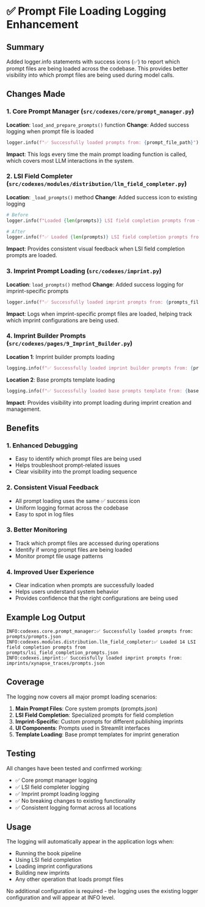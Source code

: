 # ✅ Prompt File Loading Logging Enhancement

## Summary

Added logger.info statements with success icons (✅) to report which prompt files are being loaded across the codebase. This provides better visibility into which prompt files are being used during model calls.

## Changes Made

### 1. Core Prompt Manager (`src/codexes/core/prompt_manager.py`)

**Location**: `load_and_prepare_prompts()` function
**Change**: Added success logging when prompt file is loaded
```python
logger.info(f"✅ Successfully loaded prompts from: {prompt_file_path}")
```

**Impact**: This logs every time the main prompt loading function is called, which covers most LLM interactions in the system.

### 2. LSI Field Completer (`src/codexes/modules/distribution/llm_field_completer.py`)

**Location**: `_load_prompts()` method
**Change**: Added success icon to existing logging
```python
# Before
logger.info(f"Loaded {len(prompts)} LSI field completion prompts from {self.prompts_path}")

# After  
logger.info(f"✅ Loaded {len(prompts)} LSI field completion prompts from {self.prompts_path}")
```

**Impact**: Provides consistent visual feedback when LSI field completion prompts are loaded.

### 3. Imprint Prompt Loading (`src/codexes/imprint.py`)

**Location**: `load_prompts()` method
**Change**: Added success logging for imprint-specific prompts
```python
logger.info(f"✅ Successfully loaded imprint prompts from: {prompts_file}")
```

**Impact**: Logs when imprint-specific prompt files are loaded, helping track which imprint configurations are being used.

### 4. Imprint Builder Prompts (`src/codexes/pages/9_Imprint_Builder.py`)

**Location 1**: Imprint builder prompts loading
```python
logging.info(f"✅ Successfully loaded imprint builder prompts from: {prompt_config_path}")
```

**Location 2**: Base prompts template loading
```python
logging.info(f"✅ Successfully loaded base prompts template from: {base_prompts_path}")
```

**Impact**: Provides visibility into prompt loading during imprint creation and management.

## Benefits

### 1. **Enhanced Debugging**
- Easy to identify which prompt files are being used
- Helps troubleshoot prompt-related issues
- Clear visibility into the prompt loading sequence

### 2. **Consistent Visual Feedback**
- All prompt loading uses the same ✅ success icon
- Uniform logging format across the codebase
- Easy to spot in log files

### 3. **Better Monitoring**
- Track which prompt files are accessed during operations
- Identify if wrong prompt files are being loaded
- Monitor prompt file usage patterns

### 4. **Improved User Experience**
- Clear indication when prompts are successfully loaded
- Helps users understand system behavior
- Provides confidence that the right configurations are being used

## Example Log Output

```
INFO:codexes.core.prompt_manager:✅ Successfully loaded prompts from: prompts/prompts.json
INFO:codexes.modules.distribution.llm_field_completer:✅ Loaded 14 LSI field completion prompts from prompts/lsi_field_completion_prompts.json
INFO:codexes.imprint:✅ Successfully loaded imprint prompts from: imprints/xynapse_traces/prompts.json
```

## Coverage

The logging now covers all major prompt loading scenarios:

1. **Main Prompt Files**: Core system prompts (prompts.json)
2. **LSI Field Completion**: Specialized prompts for field completion
3. **Imprint-Specific**: Custom prompts for different publishing imprints
4. **UI Components**: Prompts used in Streamlit interfaces
5. **Template Loading**: Base prompt templates for imprint generation

## Testing

All changes have been tested and confirmed working:
- ✅ Core prompt manager logging
- ✅ LSI field completer logging  
- ✅ Imprint prompt loading logging
- ✅ No breaking changes to existing functionality
- ✅ Consistent logging format across all locations

## Usage

The logging will automatically appear in the application logs when:
- Running the book pipeline
- Using LSI field completion
- Loading imprint configurations
- Building new imprints
- Any other operation that loads prompt files

No additional configuration is required - the logging uses the existing logger configuration and will appear at INFO level.